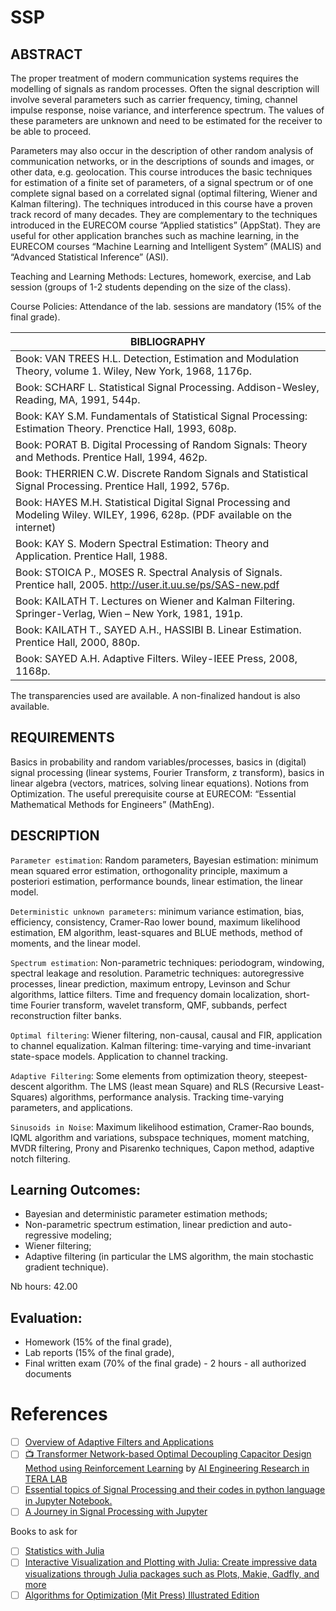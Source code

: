 # SSP


## ABSTRACT

The proper treatment of modern communication systems requires the modelling of signals as random processes. Often the signal description will involve several parameters such as carrier frequency, timing, channel impulse response, noise variance, and interference spectrum. The values of these parameters are unknown and need to be estimated for the receiver to be able to proceed.

Parameters may also occur in the description of other random analysis of communication networks, or in the descriptions of sounds and images, or other data, e.g. geolocation. This course introduces the basic techniques for estimation of a finite set of parameters, of a signal spectrum or of one complete signal based on a correlated signal (optimal filtering, Wiener and Kalman filtering). The techniques introduced in this course have a proven track record of many decades. They are complementary to the techniques introduced in the EURECOM course “Applied statistics” (AppStat). They are useful for other application branches such as machine learning, in the EURECOM courses “Machine Learning and Intelligent System” (MALIS) and “Advanced Statistical Inference” (ASI).

Teaching and Learning Methods: Lectures, homework, exercise, and Lab session (groups of 1-2 students depending on the size of the class).

Course Policies: Attendance of the lab. sessions are mandatory (15% of the final grade).

| BIBLIOGRAPHY |
|-| 
| Book: VAN TREES H.L. Detection, Estimation and Modulation Theory, volume 1. Wiley, New York, 1968, 1176p.                    |
| Book: SCHARF L. Statistical Signal Processing. Addison-Wesley, Reading, MA, 1991, 544p.                                      |
| Book: KAY S.M. Fundamentals of Statistical Signal Processing: Estimation Theory. Prenctice Hall, 1993, 608p.                 |
| Book: PORAT B. Digital Processing of Random Signals: Theory and Methods. Prentice Hall, 1994, 462p.                          |
| Book: THERRIEN C.W. Discrete Random Signals and Statistical Signal Processing. Prentice Hall, 1992, 576p.                    |
| Book: HAYES M.H. Statistical Digital Signal Processing and Modeling Wiley. WILEY, 1996, 628p. (PDF available on the internet)|
| Book: KAY S. Modern Spectral Estimation: Theory and Application. Prentice Hall, 1988.                                        |
| Book: STOICA P., MOSES R. Spectral Analysis of Signals. Prentice hall, 2005. http://user.it.uu.se/ps/SAS-new.pdf             |
| Book: KAILATH T. Lectures on Wiener and Kalman Filtering. Springer-Verlag, Wien – New York, 1981, 191p.                      |
| Book: KAILATH T., SAYED A.H., HASSIBI B. Linear Estimation. Prentice Hall, 2000, 880p.                                       |
| Book: SAYED A.H. Adaptive Filters. Wiley-IEEE Press, 2008, 1168p.                                                            |

The transparencies used are available. A non-finalized handout is also available.

## REQUIREMENTS

  Basics in probability and random variables/processes, basics in (digital) signal processing (linear systems, Fourier Transform, z transform), 
  basics in linear algebra (vectors, matrices, solving linear equations). Notions from Optimization. 
  The useful prerequisite course at EURECOM: “Essential Mathematical Methods for Engineers” (MathEng).

## DESCRIPTION

`Parameter estimation`: Random parameters, Bayesian estimation: minimum mean squared error estimation, orthogonality principle, maximum a posteriori estimation, performance bounds, linear estimation, the linear model. 

`Deterministic unknown parameters`: minimum variance estimation, bias, efficiency, consistency, Cramer-Rao lower bound, maximum likelihood estimation, EM algorithm, least-squares and BLUE methods, method of moments, and the linear model.

`Spectrum estimation`: Non-parametric techniques: periodogram, windowing, spectral leakage and resolution. Parametric techniques: autoregressive processes, linear prediction, maximum entropy, Levinson and Schur algorithms, lattice filters. Time and frequency domain localization, short-time Fourier transform, wavelet transform, QMF, subbands, perfect reconstruction filter banks.

`Optimal filtering`: Wiener filtering, non-causal, causal and FIR, application to channel equalization. Kalman filtering: time-varying and time-invariant state-space models. Application to channel tracking.

`Adaptive Filtering`: Some elements from optimization theory, steepest-descent algorithm. The LMS (least mean Square) and RLS (Recursive Least-Squares) algorithms, performance analysis. Tracking time-varying parameters, and applications.

`Sinusoids in Noise`: Maximum likelihood estimation, Cramer-Rao bounds, IQML algorithm and variations, subspace techniques, moment matching, MVDR filtering, Prony and Pisarenko techniques, Capon method, adaptive notch filtering.

## Learning Outcomes:

- Bayesian and deterministic parameter estimation methods;
- Non-parametric spectrum estimation, linear prediction and auto-regressive modeling;
- Wiener filtering;
- Adaptive filtering (in particular the LMS algorithm, the main stochastic gradient technique).

Nb hours: 42.00

## Evaluation: 

- Homework (15% of the final grade),
- Lab reports (15% of the final grade),
- Final written exam (70% of the final grade) - 2 hours - all authorized documents

# References

- [ ] [Overview of Adaptive Filters and Applications](https://www.mathworks.com/help/dsp/ug/overview-of-adaptive-filters-and-applications.html)
- [ ] [:tv: Transformer Network-based Optimal Decoupling Capacitor Design Method using Reinforcement Learning](https://www.youtube.com/playlist?list=PLv7izQ1itK4XHQ_SF0NIgMi0VTE6Ph6yp) by [AI Engineering Research in TERA LAB](https://www.youtube.com/@terakaist2011)
- [ ] [Essential topics of Signal Processing and their codes in python language in Jupyter Notebook.](https://github.com/alirezap94/Signal_Processing_Course)
- [ ] [A Journey in Signal Processing with Jupyter](https://perso.esiee.fr/~bercherj/Lectures_SignalProcessing/)

Books to ask for
- [ ] [Statistics with Julia](https://www.amazon.com/Statistics-Julia-Fundamentals-Artificial-Intelligence/dp/3030709000)
- [ ] [Interactive Visualization and Plotting with Julia: Create impressive data visualizations through Julia packages such as Plots, Makie, Gadfly, and more](https://www.amazon.com/Interactive-Visualization-Plotting-Julia-visualizations/dp/1801810516)
- [ ] [Algorithms for Optimization (Mit Press) Illustrated Edition](https://www.amazon.com/Algorithms-Optimization-Press-Mykel-Kochenderfer/dp/0262039427)
